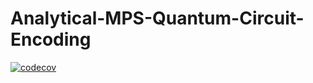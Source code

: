 # Analytical-MPS-Quantum-Circuit-Encoding

[![codecov](https://codecov.io/gh/simonwa7/Analytical-MPS-Quantum-Circuit-Encoding/branch/main/graph/badge.svg?token=3XX2482TV0)](https://codecov.io/gh/simonwa7/Analytical-MPS-Quantum-Circuit-Encoding)